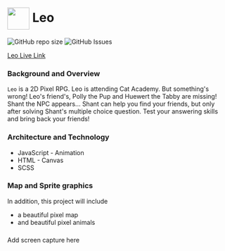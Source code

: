 <h1><img src="https://user-images.githubusercontent.com/72277593/123187003-4d633780-d467-11eb-993a-861342f7fe76.png" width="50" height="50" align="center"/> Leo</h1>

![GitHub repo size](https://img.shields.io/github/repo-size/yangc95/Leo?style=for-the-badge)
![GitHub Issues](https://img.shields.io/github/issues/yangc95/Leo?style=for-the-badge)

[Leo Live Link](https://yangc95.github.io/Leo/)

### Background and Overview
`Leo` is a 2D Pixel RPG. Leo is attending Cat Academy. But something's wrong! Leo's friend's, Polly the Pup and Huewert the Tabby are missing! 
Shant the NPC appears... Shant can help you find your friends, but only after solving Shant's multiple choice question. Test your answering skills and bring back your friends!

### Architecture and Technology

  * JavaScript - Animation
  * HTML - Canvas
  * SCSS

### Map and Sprite graphics




In addition, this project will include

  * a beautiful pixel map
  * and beautiful pixel animals
  
### 

Add screen capture here
